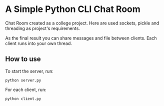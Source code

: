 # A Simple Python CLI Chat Room

Chat Room created as a college project. Here are used sockets, pickle and threading as project's requirements.

As the final result you can share messages and file between clients. Each client runs into your own thread. 

## How to use

To start the server, run:
```
python server.py
```

For each client, run:
```
python client.py
```